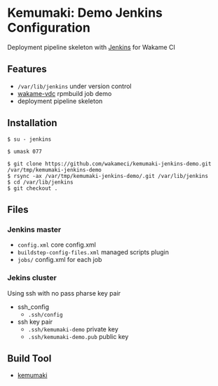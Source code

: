 Kemumaki: Demo Jenkins Configuration
====================================

Deployment pipeline skeleton with [Jenkins](http://jenkins-ci.org/) for Wakame CI

Features
--------

+ `/var/lib/jenkins` under version control
+ [wakame-vdc](https://github.com/axsh/wakame-vdc) rpmbuild job demo
+ deployment pipeline skeleton

Installation
------------

```
$ su - jenkins
```

```
$ umask 077
```

```
$ git clone https://github.com/wakameci/kemumaki-jenkins-demo.git /var/tmp/kemumaki-jenkins-demo
$ rsync -ax /var/tmp/kemumaki-jenkins-demo/.git /var/lib/jenkins
$ cd /var/lib/jenkins
$ git checkout .
```

Files
-----

### Jenkins master

+ `config.xml` core config.xml
+ `buildstep-config-files.xml` managed scripts plugin
+ `jobs/` config.xml for each job

### Jekins cluster

Using ssh with no pass pharse key pair

+ ssh_config
  + `.ssh/config`
+ ssh key pair
  + `.ssh/kemumaki-demo` private key
  + `.ssh/kemumaki-demo.pub` public key

Build Tool
----------

+ [kemumaki](https://github.com/axsh/kemumaki)
